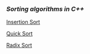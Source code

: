 

### _Sorting algorithms in  C++_ ###

[Insertion Sort](https://github.com/CodingGeeks2020/Sorting-Algorithms/blob/main/Insertion%20Sort.cpp)

[Quick Sort](https://github.com/CodingGeeks2020/Sorting-Algorithms/blob/main/Quick%20Sort.cpp)

[Radix Sort](https://github.com/CodingGeeks2020/Sorting-Algorithms/blob/main/Radix%20Sort.cpp)

